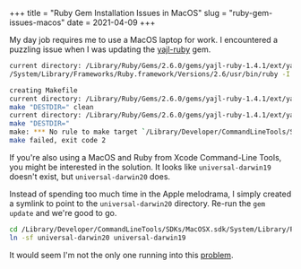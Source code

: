 +++
title = "Ruby Gem Installation Issues in MacOS"
slug = "ruby-gem-issues-macos"
date = 2021-04-09
+++

My day job requires me to use a MacOS laptop for work. I encountered a puzzling issue when I was updating the [yajl-ruby](https://github.com/brianmario/yajl-ruby) gem.

```sh
current directory: /Library/Ruby/Gems/2.6.0/gems/yajl-ruby-1.4.1/ext/yajl
/System/Library/Frameworks/Ruby.framework/Versions/2.6/usr/bin/ruby -I /System/Library/Frameworks/Ruby.framework/Versions/2.6/usr/lib/ruby/2.6.0 -r ./siteconf20210310-23807-1oknzj5.rb extconf.rb

creating Makefile
current directory: /Library/Ruby/Gems/2.6.0/gems/yajl-ruby-1.4.1/ext/yajl
make "DESTDIR=" clean
current directory: /Library/Ruby/Gems/2.6.0/gems/yajl-ruby-1.4.1/ext/yajl
make "DESTDIR="
make: *** No rule to make target `/Library/Developer/CommandLineTools/SDKs/MacOSX.sdk/System/Library/Frameworks/Ruby.framework/Versions/2.6/usr/include/ruby-2.6.0/universal-darwin19/ruby/config.h', needed by `yajl.o'.  Stop.
make failed, exit code 2
```

If you're also using a MacOS and Ruby from Xcode Command-Line Tools, you might be interested in the solution. It looks like `universal-darwin19` doesn't exist, but `universal-darwin20` does.

Instead of spending too much time in the Apple melodrama, I simply created a symlink to point to the `universal-darwin20` directory. Re-run the `gem update` and we're good to go.

```sh
cd /Library/Developer/CommandLineTools/SDKs/MacOSX.sdk/System/Library/Frameworks/Ruby.framework/Versions/2.6/usr/include/ruby-2.6.0/
ln -sf universal-darwin20 universal-darwin19
```

It would seem I'm not the only one running into this [problem](https://stackoverflow.com/questions/63729369/commonmarker-gem-cannot-be-installed-needed-for-jekyll-macos).
